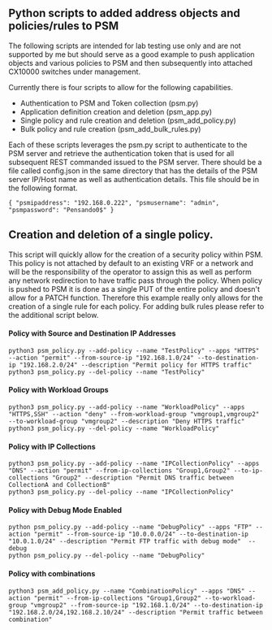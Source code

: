 ## Python scripts to added address objects and policies/rules to PSM 

The following scripts are intended for lab testing use only and are not supported by me but should serve as a good example to push application objects and various policies to PSM and then subsequently into attached CX10000 switches under management. 

Currently there is four scripts to allow for the following capabilities. 

* Authentication to PSM and Token collection   (psm.py)
* Application definition creation and deletion (psm_app.py)
* Single policy and rule creation and deletion (psm_add_policy.py) 
* Bulk policy and rule creation                (psm_add_bulk_rules.py) 


Each of these scripts leverages the psm.py script to authenticate to the PSM server and retrieve the authentication token that is used for all subsequent REST commanded issued to the PSM server. There should be a file called config.json in the same directory that has the details of the PSM server IP/Host name as well as authentication details. This file should be in the following format. 

``
{
  "psmipaddress": "192.168.0.222",
  "psmusername": "admin",
  "psmpassword": "Pensando0$"
}
``

## Creation and deletion of a single policy. 

This script will quickly allow for the creation of a security policy within PSM. This policy is not attached by default to an existing VRF or a network and will be the responsibility of the operator to assign this as well as perform any network redirection to have traffic pass through the policy. When policy is pushed to PSM it is done as a single PUT of the entire policy and doesn't allow for a PATCH function. Therefore this example really only allows for the creation of a single rule for each policy. For adding bulk rules please refer to the additional script below. 




#### Policy with Source and Destination IP Addresses
```
python3 psm_policy.py --add-policy --name "TestPolicy" --apps "HTTPS" --action "permit" --from-source-ip "192.168.1.0/24" --to-destination-ip "192.168.2.0/24" --description "Permit policy for HTTPS traffic"
python3 psm_policy.py --del-policy --name "TestPolicy"
```


#### Policy with Workload Groups
```
python3 psm_policy.py --add-policy --name "WorkloadPolicy" --apps "HTTPS,SSH" --action "deny" --from-workload-group "vmgroup1,vmgroup2" --to-workload-group "vmgroup2" --description "Deny HTTPS traffic"
python3 psm_policy.py --del-policy --name "WorkloadPolicy" 
```


#### Policy with IP Collections
```
python3 psm_policy.py --add-policy --name "IPCollectionPolicy" --apps "DNS" --action "permit" --from-ip-collections "Group1,Group2" --to-ip-collections "Group2" --description "Permit DNS traffic between CollectionA and CollectionB"
python3 psm_policy.py --del-policy --name "IPCollectionPolicy"
```


#### Policy with Debug Mode Enabled
```
python psm_policy.py --add-policy --name "DebugPolicy" --apps "FTP" --action "permit" --from-source-ip "10.0.0.0/24" --to-destination-ip "10.0.1.0/24" --description "Permit FTP traffic with debug mode"  --debug
python psm_policy.py --del-policy --name "DebugPolicy" 
```

#### Policy with combinations
```
python3 psm_add_policy.py --name "CombinationPolicy" --apps "DNS" --action "permit" --from-ip-collections "Group1,Group2" --to-workload-group "vmgroup2" --from-source-ip "192.168.1.0/24" --to-destination-ip "192.168.2.0/24,192.168.2.10/24" --description "Permit traffic between combination"
```
